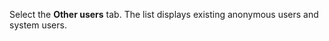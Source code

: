 <!-- markdownlint-disable-file MD041 -->
Select the **Other users** tab. The list displays existing anonymous users and system users.
